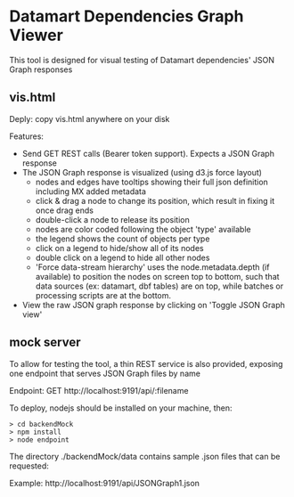 # Datamart Dependencies Graph Viewer

This tool is designed for visual testing of Datamart dependencies' JSON Graph responses

## vis.html

Deply: copy vis.html anywhere on your disk

Features:

- Send GET REST calls (Bearer token support). Expects a JSON Graph response
- The JSON Graph response is visualized (using d3.js force layout)
    - nodes and edges have tooltips showing their full json definition including MX added metadata
    - click & drag a node to change its position, which result in fixing it once drag ends
    - double-click a node to release its position
    - nodes are color coded following the object 'type' available
    - the legend shows the count of objects per type
    - click on a legend to hide/show all of its nodes
    - double click on a legend to hide all other nodes
    - 'Force data-stream hierarchy' uses the node.metadata.depth (if available) to position the nodes on screen top to bottom, such that data sources (ex: datamart, dbf tables) are on top, while batches or processing scripts are at the bottom.
- View the raw JSON graph response by clicking on 'Toggle JSON Graph view'

## mock server
 
To allow for testing the tool, a thin REST service is also provided, exposing one endpoint that serves JSON Graph files by name

Endpoint: GET http://localhost:9191/api/:filename

To deploy, nodejs should be installed on your machine, then:

```
> cd backendMock   
> npm install  
> node endpoint  
```

The directory ./backendMock/data contains sample .json files that can be requested: 

Example: http://localhost:9191/api/JSONGraph1.json



